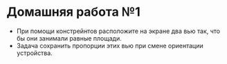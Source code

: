 # Домашняя работа №1
- При помощи констрейнтов расположите на экране два вью так, что бы они занимали равные площади.
- Задача сохранить пропорции этих вью при смене ориентации устройства.
